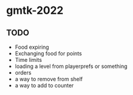 # gmtk-2022

## TODO
* Food expiring
* Exchanging food for points
* Time limits
* loading a level from playerprefs or something
* orders
* a way to remove from shelf
* a way to add to counter